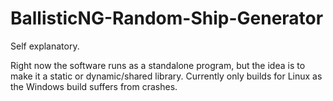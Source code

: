 # BallisticNG-Random-Ship-Generator
Self explanatory.

Right now the software runs as a standalone program, but the idea is to make it a static or dynamic/shared library.
Currently only builds for Linux as the Windows build suffers from crashes.
